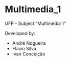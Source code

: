 # Multimedia_1
UFP - Subject "Multimédia 1"

Developed by:
- André Nogueira
- Flavio Silva
- Ivan Conceição
